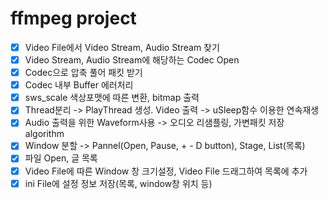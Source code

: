 # ffmpeg project
- [x] Video File에서 Video Stream, Audio Stream 찾기
- [x] Video Stream, Audio Stream에 해당하는 Codec Open
- [x] Codec으로 압축 풀어 패킷 받기
- [x] Codec 내부 Buffer 에러처리
- [x] sws_scale 색상포맷에 따른 변환, bitmap 출력
- [x] Thread분리 -> PlayThread 생성. Video 출력 -> uSleep함수 이용한 연속재생
- [x] Audio 출력을 위한 Waveform사용 -> 오디오 리샘플링, 가변패킷 저장 algorithm
- [x] Window 분할 -> Pannel(Open, Pause, + - D button), Stage, List(목록)
- [x] 파일 Open, 글 목록
- [x] Video File에 따른 Window 창 크기설정, Video File 드래그하여 목록에 추가
- [x] ini File에 설정 정보 저장(목록, window창 위치 등)
